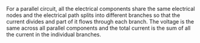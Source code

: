 For a parallel circuit, all the electrical components share the same electrical nodes and the electrical path splits into different branches so that the current divides and part of it flows through each branch. The voltage is the same across all parallel components and the total current is the sum of all the current in the individual branches.
